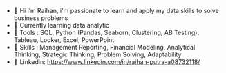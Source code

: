 - 👋 Hi i’m Raihan, i'm passionate to learn and apply my data skills to solve business problems
- 🌱 Currently learning data analytic
- :large_blue_diamond: Tools : SQL, Python (Pandas, Seaborn, Clustering, AB Testing), Tableau, Looker, Excel, PowerPoint
- :large_orange_diamond: Skills : Management Reporting, Financial Modeling, Analytical Thinking, Strategic Thinking, Problem Solving, Adaptability
- :diamond_shape_with_a_dot_inside: Linkedin: https://www.linkedin.com/in/raihan-putra-a08732118/
<!---
Inddeed/Inddeed is a ✨ special ✨ repository because its `README.md` (this file) appears on your GitHub profile.
You can click the Preview link to take a look at your changes.
--->
